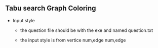 ## Tabu search Graph Coloring

- Input style

  - the question file should be with the exe and named question.txt

  - the input style is from vertice num,edge num,edge  

     
